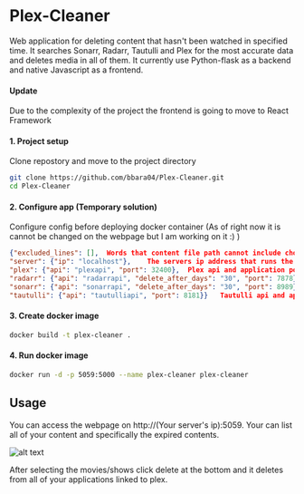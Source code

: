 # Plex-Cleaner

Web application for deleting content that hasn't been watched in specified time. It searches Sonarr, Radarr, Tautulli and Plex for the most accurate data and deletes media in all of them. It currently use Python-flask as a backend and native Javascript as a frontend.

#### Update

Due to the complexity of the project the frontend is going to move to React Framework

#### 1. Project setup
Clone repostory and move to the project directory
```bash
git clone https://github.com/bbara04/Plex-Cleaner.git
cd Plex-Cleaner
```

#### 2. Configure app (Temporary solution)
Configure config before deploying docker container (As of right now it is cannot be changed on the webpage but I am working on it :) )
```json
{"excluded_lines": [],  Words that content file path cannot include choosing expired media
"server": {"ip": "localhost"},    The servers ip address that runs the applications 
"plex": {"api": "plexapi", "port": 32400},  Plex api and application port
"radarr": {"api": "radarrapi", "delete_after_days": "30", "port": 7878},    Radarr api, days after movies gets flagged as expired and application port
"sonarr": {"api": "sonarrapi", "delete_after_days": "30", "port": 8989},    Sonarr api, days after shows gets flagged as expired and application port
"tautulli": {"api": "tautulliapi", "port": 8181}}   Tautulli api and application port
```

#### 3. Create docker image
```bash
docker build -t plex-cleaner .
```

#### 4. Run docker image
```bash
docker run -d -p 5059:5000 --name plex-cleaner plex-cleaner
```

## Usage
You can access the webpage on http://(Your server's ip):5059. Your can list all of your content and specifically the expired contents.

![alt text](https://github.com/bbara04/Plex-Cleaner/blob/main/AppView.png?raw=true)

After selecting the movies/shows click delete at the bottom and it deletes from all of your applications linked to plex.